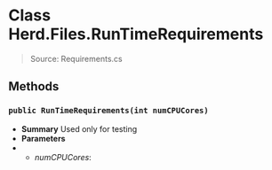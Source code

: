 # Class Herd.Files.RunTimeRequirements
> Source: Requirements.cs
## Methods
### ``public RunTimeRequirements(int numCPUCores)``
* **Summary**
  Used only for testing
* **Parameters**
* * _numCPUCores_: 
